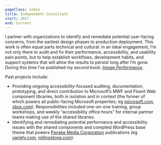 ```yaml
---
pageClass: indie
title: Independent Consultant
start: 2017
end: Current
---
```


I partner with organizations to identify and remediate potential user-facing concerns, from the earliest design phases to production deployment. This work is often equal parts technical and cultural: in an ideal engagement, I’m not only there to audit and fix their performance, accessibility, and usability pain points, but to help establish workflows, development habits, and support systems that will allow the results to persist long after I’m gone. During this time I’ve published my second book: [_Image Performance_](https://abookapart.com/products/image-performance).

Past projects include:

* Providing ongoing accessibility-focused auditing, documentation, prototyping, and direct contribution to Microsoft’s MWF and Fluent Web component libraries, both in isolation and in context (the former of which powers all public-facing Microsoft properties; eg [microsoft.com](https://www.microsoft.com/en-us/), [xbox.com](https://www.xbox.com/en-US/)). Responsibilities included one-on-one training, group workshops, and weekly “accessibility office hours” for internal partner teams making use of the shared libraries.
* Identifying and remediating potential performance and accessibility issues with the shared components and compiled WordPress base theme that powers [Penske Media Corporation](https://pmc.com/) publications (eg [variety.com](https://variety.com/), [rollingstone.com](https://www.rollingstone.com/)).